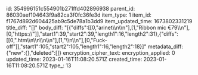 id: 354996151c554901b271ffd402896938
parent_id: 86030aef104643f9a82ca3f0fc36fe3d
item_type: 1
item_id: f1767d892d604425ab9c5de78a1b3dd9
item_updated_time: 1673802331219
title_diff: "[]"
body_diff: "[{\"diffs\":[[0,\"arinet\\\n\\\n\"],[1,\"Ribbon mic €79\\\n\"],[0,\"https://\"]],\"start1\":39,\"start2\":39,\"length1\":16,\"length2\":31},{\"diffs\":[[0,\".htm\\\n\\\n\\\n\\\n\"],[1,\"\\\n\\\n\"],[0,\"Fuck-off\"]],\"start1\":105,\"start2\":105,\"length1\":16,\"length2\":18}]"
metadata_diff: {"new":{},"deleted":[]}
encryption_cipher_text: 
encryption_applied: 0
updated_time: 2023-01-16T11:08:20.571Z
created_time: 2023-01-16T11:08:20.571Z
type_: 13